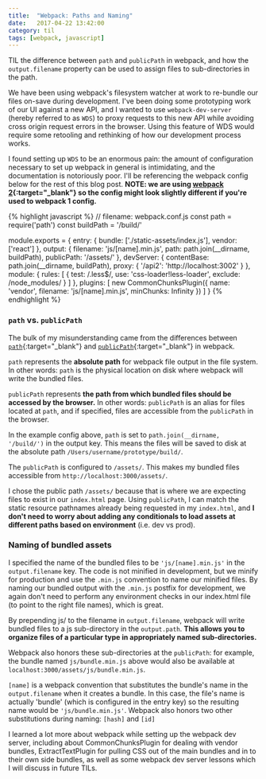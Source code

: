 ```yaml
---
title:  "Webpack: Paths and Naming"
date:   2017-04-22 13:42:00
category: til
tags: [webpack, javascript]
---
```


TIL the difference between `path` and `publicPath` in webpack, and how the `output.filename` property can be used to assign files to sub-directories in the path.

We have been using webpack's filesystem watcher at work to re-bundle our files on-save during development. I've been doing some prototyping work of our UI against a new API, and I wanted to use `webpack-dev-server` (hereby referred to as `WDS`) to proxy requests to this new API while avoiding cross origin request errors in the browser. Using this feature of WDS would require some retooling and rethinking of how our development process works.

I found setting up `WDS` to be an enormous pain: the amount of configuration necessary to set up webpack in general is intimidating, and the documentation is notoriously poor. I'll be referencing the webpack config below for the rest of this blog post. **NOTE: we are using [webpack 2][wp2]{:target="_blank"} so the config might look slightly different if you're used to webpack 1 config.**

{% highlight javascript %}
  // filename: webpack.conf.js
  const path = require('path')
  const buildPath = '/build/'

  module.exports = {
    entry: {
      bundle: ['./static-assets/index.js'],
      vendor: ['react']
    },
    output: {
      filename: 'js/[name].min.js',
      path: path.join(__dirname, buildPath),
      publicPath: '/assets/'
    },
    devServer: {
      contentBase: path.join(__dirname, buildPath),
      proxy: {
        '/api2': 'http://localhost:3002'
      }
    },
    module: {
      rules: [
        {
          test: /\.less$/,
          use: 'css-loader!less-loader',
          exclude: /node_modules/
        }
      ]
    },
    plugins: [
      new CommonChunksPlugin({
        name: 'vendor',
        filename: 'js/[name].min.js',
        minChunks: Infinity
      })
    ]
  }
{% endhighlight %}

### `path` vs. `publicPath`

The bulk of my misunderstanding came from the differences between [`path`][path]{:target="_blank"} and [`publicPath`][publicPath]{:target="_blank"} in webpack.

`path` represents the **absolute path** for webpack file output in the file system. In other words: `path` is the physical location on disk where webpack will write the bundled files.

`publicPath` represents **the path from which bundled files should be accessed by the browser.** In other words: `publicPath` is an alias for files located at `path`, and if specified, files are accessible from the `publicPath` in the browser. 

In the example config above, `path` is set to `path.join(__dirname, '/build/')` in the output key. This means the files will be saved to disk at the absolute path `/Users/username/prototype/build/`. 

The `publicPath` is configured to `/assets/`. This makes my bundled files accessible from `http://localhost:3000/assets/`. 

I chose the public path `/assets/` because that is where we are expecting files to exist in our `index.html` page.  Using `publicPath`, I can match the static resource pathnames already being requested in my `index.html`, and **I don't need to worry about adding any conditionals to load assets at different paths based on environment** (i.e. dev vs prod). 

### Naming of bundled assets

I specified the name of the bundled files to be `'js/[name].min.js'` in the `output.filename` key. The code is not minified in development, but we minify for production and use the `.min.js` convention to name our minified files. By naming our bundled output with the `.min.js` postfix for development, we again don't need to perform any environment checks in our index.html file (to point to the right file names), which is great.

By prepending js/ to the filename in `output.filename`, webpack will write bundled files to a js sub-directory in the `output.path`. **This allows you to organize files of a particular type in appropriately named sub-directories.** 

Webpack also honors these sub-directories at the `publicPath`: for example, the bundle named `js/bundle.min.js` above would also be available at `localhost:3000/assets/js/bundle.min.js`.

`[name]` is a webpack convention that substitutes the bundle's name in the `output.filename` when it creates a bundle. In this case, the file's name is actually 'bundle' (which is configured in the entry key) so the resulting name would be `'js/bundle.min.js'`. Webpack also honors two other substitutions during naming: `[hash]` and `[id]`

I learned a lot more about webpack while setting up the webpack dev server, including about CommonChunksPlugin for dealing with vendor bundles, ExtractTextPlugin for pulling CSS out of the main bundles and in to their own side bundles, as well as some webpack dev server lessons which I will discuss in future TILs.

[wp2]: https://webpack.js.org/
[publicPath]: https://webpack.js.org/configuration/output/#output-publicpath
[path]: https://webpack.js.org/configuration/output/#output-path
